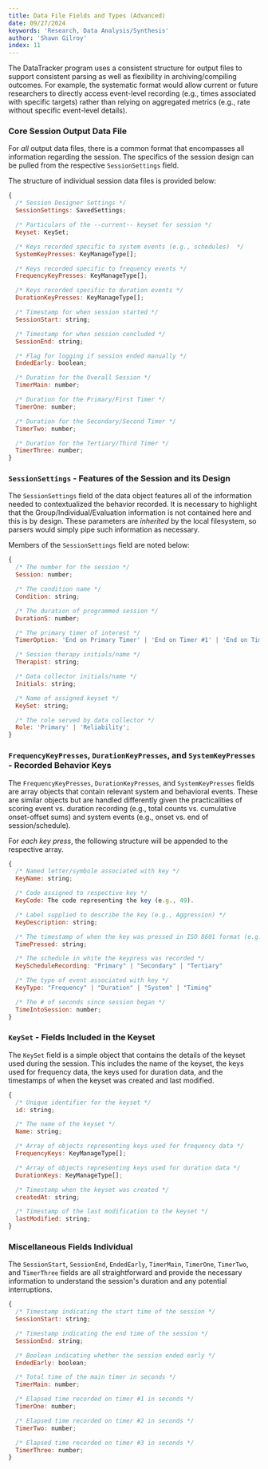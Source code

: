 ```yaml
---
title: Data File Fields and Types (Advanced)
date: 09/27/2024
keywords: 'Research, Data Analysis/Synthesis'
author: 'Shawn Gilroy'
index: 11
---
```


The DataTracker program uses a consistent structure for output files to support consistent parsing as well as flexibility in archiving/compiling outcomes. For example, the systematic format would allow current or future researchers to directly access event-level recording (e.g., times associated with specific targets) rather than relying on aggregated metrics (e.g., rate without specific event-level details).

### Core Session Output Data File

For _all_ output data files, there is a common format that encompasses all information regarding the session. The specifics of the session design can be pulled from the respective `SessionSettings` field.

The structure of individual session data files is provided below:

```js
{
  /* Session Designer Settings */
  SessionSettings: SavedSettings;

  /* Particulars of the --current-- keyset for session */
  Keyset: KeySet;

  /* Keys recorded specific to system events (e.g., schedules)  */
  SystemKeyPresses: KeyManageType[];

  /* Keys recorded specific to frequency events */
  FrequencyKeyPresses: KeyManageType[];

  /* Keys recorded specific to duration events */
  DurationKeyPresses: KeyManageType[];

  /* Timestamp for when session started */
  SessionStart: string;

  /* Timestamp for when session concluded */
  SessionEnd: string;

  /* Flag for logging if session ended manually */
  EndedEarly: boolean;

  /* Duration for the Overall Session */
  TimerMain: number;

  /* Duration for the Primary/First Timer */
  TimerOne: number;

  /* Duration for the Secondary/Second Timer */
  TimerTwo: number;

  /* Duration for the Tertiary/Third Timer */
  TimerThree: number;
}
```

### `SessionSettings` - Features of the Session and its Design

The `SessionSettings` field of the data object features all of the information needed to contextualized the behavior recorded. It is necessary to highlight that the Group/Individual/Evaluation information is not contained here and this is by design. These parameters are _inherited_ by the local filesystem, so parsers would simply pipe such information as necessary.

Members of the `SessionSettings` field are noted below:

```js
{
  /* The number for the session */
  Session: number;

  /* The condition name */
  Condition: string;

  /* The duration of programmed session */
  DurationS: number;

  /* The primary timer of interest */
  TimerOption: 'End on Primary Timer' | 'End on Timer #1' | 'End on Timer #2' | 'End on Timer #3';

  /* Session therapy initials/name */
  Therapist: string;

  /* Data collector initials/name */
  Initials: string;

  /* Name of assigned keyset */
  KeySet: string;

  /* The role served by data collector */
  Role: 'Primary' | 'Reliability';
}
```

### `FrequencyKeyPresses`, `DurationKeyPresses`, and `SystemKeyPresses` - Recorded Behavior Keys

The `FrequencyKeyPresses`, `DurationKeyPresses`, and `SystemKeyPresses` fields are array objects that contain relevant system and behavioral events. These are similar objects but are handled differently given the practicalities of scoring event vs. duration recording (e.g., total counts vs. cumulative onset-offset sums) and system events (e.g., onset vs. end of session/schedule).

For _each key press_, the following structure will be appended to the respective array.

```js
{
  /* Named letter/symbole associated with key */
  KeyName: string;

  /* Code assigned to respective key */
  KeyCode: The code representing the key (e.g., 49).

  /* Label supplied to describe the key (e.g., Aggression) */
  KeyDescription: string;

  /* The timestamp of when the key was pressed in ISO 8601 format (e.g., "2024-09-13T16:47:17.683Z"). */
  TimePressed: string;

  /* The schedule in white the keypress was recorded */
  KeyScheduleRecording: "Primary" | "Secondary" | "Tertiary"

  /* The type of event associated with key */
  KeyType: "Frequency" | "Duration" | "System" | "Timing"

  /* The # of seconds since session began */
  TimeIntoSession: number;
}
```

### `KeySet` - Fields Included in the Keyset

The `KeySet` field is a simple object that contains the details of the keyset used during the session. This includes the name of the keyset, the keys used for frequency data, the keys used for duration data, and the timestamps of when the keyset was created and last modified.

```js
{
  /* Unique identifier for the keyset */
  id: string;

  /* The name of the keyset */
  Name: string;

  /* Array of objects representing keys used for frequency data */
  FrequencyKeys: KeyManageType[];

  /* Array of objects representing keys used for duration data */
  DurationKeys: KeyManageType[];

  /* Timestamp when the keyset was created */
  createdAt: string;

  /* Timestamp of the last modification to the keyset */
  lastModified: string;
}
```

### Miscellaneous Fields Individual

The `SessionStart`, `SessionEnd`, `EndedEarly`, `TimerMain`, `TimerOne`, `TimerTwo`, and `TimerThree` fields are all straightforward and provide the necessary information to understand the session's duration and any potential interruptions.

```js
{
  /* Timestamp indicating the start time of the session */
  SessionStart: string;

  /* Timestamp indicating the end time of the session */
  SessionEnd: string;

  /* Boolean indicating whether the session ended early */
  EndedEarly: boolean;

  /* Total time of the main timer in seconds */
  TimerMain: number;

  /* Elapsed time recorded on timer #1 in seconds */
  TimerOne: number;

  /* Elapsed time recorded on timer #2 in seconds */
  TimerTwo: number;

  /* Elapsed time recorded on timer #3 in seconds */
  TimerThree: number;
}
```
